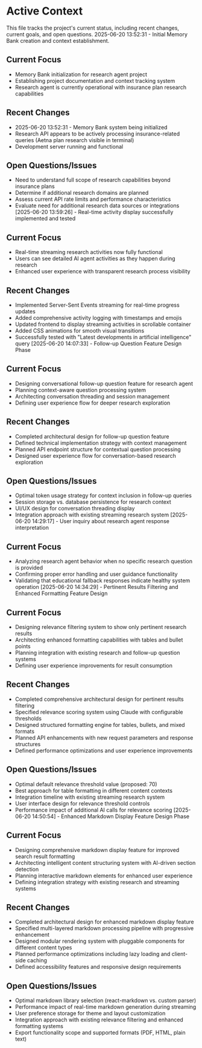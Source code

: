 # Active Context

This file tracks the project's current status, including recent changes, current goals, and open questions.
2025-06-20 13:52:31 - Initial Memory Bank creation and context establishment.

## Current Focus

* Memory Bank initialization for research agent project
* Establishing project documentation and context tracking system
* Research agent is currently operational with insurance plan research capabilities

## Recent Changes

* 2025-06-20 13:52:31 - Memory Bank system being initialized
* Research API appears to be actively processing insurance-related queries (Aetna plan research visible in terminal)
* Development server running and functional

## Open Questions/Issues

* Need to understand full scope of research capabilities beyond insurance plans
* Determine if additional research domains are planned
* Assess current API rate limits and performance characteristics
* Evaluate need for additional research data sources or integrations
[2025-06-20 13:59:26] - Real-time activity display successfully implemented and tested

## Current Focus
- Real-time streaming research activities now fully functional
- Users can see detailed AI agent activities as they happen during research
- Enhanced user experience with transparent research process visibility

## Recent Changes
- Implemented Server-Sent Events streaming for real-time progress updates
- Added comprehensive activity logging with timestamps and emojis
- Updated frontend to display streaming activities in scrollable container
- Added CSS animations for smooth visual transitions
- Successfully tested with "Latest developments in artificial intelligence" query
[2025-06-20 14:07:33] - Follow-up Question Feature Design Phase

## Current Focus
- Designing conversational follow-up question feature for research agent
- Planning context-aware question processing system
- Architecting conversation threading and session management
- Defining user experience flow for deeper research exploration

## Recent Changes
- Completed architectural design for follow-up question feature
- Defined technical implementation strategy with context management
- Planned API endpoint structure for contextual question processing
- Designed user experience flow for conversation-based research exploration

## Open Questions/Issues
- Optimal token usage strategy for context inclusion in follow-up queries
- Session storage vs. database persistence for research context
- UI/UX design for conversation threading display
- Integration approach with existing streaming research system
[2025-06-20 14:29:17] - User inquiry about research agent response interpretation

## Current Focus
- Analyzing research agent behavior when no specific research question is provided
- Confirming proper error handling and user guidance functionality
- Validating that educational fallback responses indicate healthy system operation
[2025-06-20 14:34:29] - Pertinent Results Filtering and Enhanced Formatting Feature Design

## Current Focus
- Designing relevance filtering system to show only pertinent research results
- Architecting enhanced formatting capabilities with tables and bullet points
- Planning integration with existing research and follow-up question systems
- Defining user experience improvements for result consumption

## Recent Changes
- Completed comprehensive architectural design for pertinent results filtering
- Specified relevance scoring system using Claude with configurable thresholds
- Designed structured formatting engine for tables, bullets, and mixed formats
- Planned API enhancements with new request parameters and response structures
- Defined performance optimizations and user experience improvements

## Open Questions/Issues
- Optimal default relevance threshold value (proposed: 70)
- Best approach for table formatting in different content contexts
- Integration timeline with existing streaming research system
- User interface design for relevance threshold controls
- Performance impact of additional AI calls for relevance scoring
[2025-06-20 14:50:54] - Enhanced Markdown Display Feature Design Phase

## Current Focus
- Designing comprehensive markdown display feature for improved search result formatting
- Architecting intelligent content structuring system with AI-driven section detection
- Planning interactive markdown elements for enhanced user experience
- Defining integration strategy with existing research and streaming systems

## Recent Changes
- Completed architectural design for enhanced markdown display feature
- Specified multi-layered markdown processing pipeline with progressive enhancement
- Designed modular rendering system with pluggable components for different content types
- Planned performance optimizations including lazy loading and client-side caching
- Defined accessibility features and responsive design requirements

## Open Questions/Issues
- Optimal markdown library selection (react-markdown vs. custom parser)
- Performance impact of real-time markdown generation during streaming
- User preference storage for theme and layout customization
- Integration approach with existing relevance filtering and enhanced formatting systems
- Export functionality scope and supported formats (PDF, HTML, plain text)
